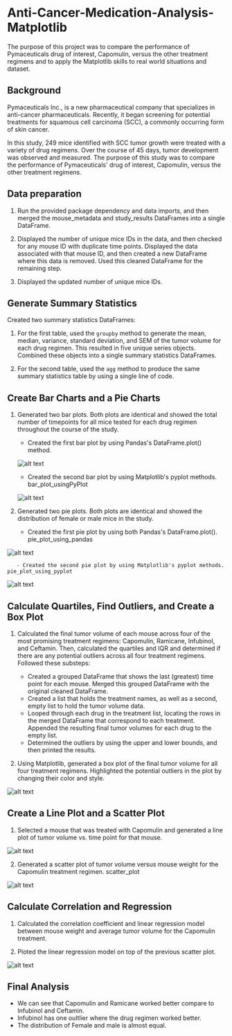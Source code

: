 # Anti-Cancer-Medication-Analysis-Matplotlib

 The purpose of this project was to compare the performance of Pymaceuticals drug of interest, Capomulin, versus the other treatment regimens and to apply the Matplotlib   skills to real world situations and dataset.
 
## Background
Pymaceuticals Inc., is a new pharmaceutical company that specializes in anti-cancer pharmaceuticals. Recently, it began screening for potential treatments for squamous cell carcinoma (SCC), a commonly occurring form of skin cancer.

In this study, 249 mice identified with SCC tumor growth were treated with a variety of drug regimens. Over the course of 45 days, tumor development was observed and measured. The purpose of this study was to compare the performance of Pymaceuticals' drug of interest, Capomulin, versus the other treatment regimens.

## Data preparation
  1. Run the provided package dependency and data imports, and then merged the mouse_metadata and study_results DataFrames into a single DataFrame.

  2. Displayed the number of unique mice IDs in the data, and then checked for any mouse ID with duplicate time points. Displayed the data associated with that mouse        ID, and then created a new DataFrame where this data is removed. Used this cleaned DataFrame for the remaining step.

  3. Displayed the updated number of unique mice IDs.

## Generate Summary Statistics

Created two summary statistics DataFrames:

   1. For the first table, used the `groupby` method to generate the mean, median, variance, standard deviation, and SEM of the tumor volume for each drug regimen.           This resulted in five unique series objects. Combined these objects into a single summary statistics DataFrames.

   2. For the second table, used the `agg` method to produce the same summary statistics table by using a single line of code.

## Create Bar Charts and a Pie Charts
  1. Generated two bar plots. Both plots are identical and showed the total number of timepoints for all mice tested for each drug regimen throughout the course of the      study.

     - Created the first bar plot by using Pandas's DataFrame.plot() method. 
     
     ![alt text](https://github.com/SrideviMadduri/Anti-Cancer-Medication-Analysis-Matplotlib/blob/main/Images/Mice_tested_Drug_Regimin_DataFrame.plot().png?raw=true)

     - Created the second bar plot by using Matplotlib's pyplot methods. bar_plot_usingPyPlot
     
     ![alt text](https://github.com/SrideviMadduri/Anti-Cancer-Medication-Analysis-Matplotlib/blob/main/Images/Mice_tested_Drug_Regimin_pyplot.png?raw=true)
     

   2. Generated two pie plots. Both plots are identical and showed the distribution of female or male mice in the study.

      - Created the first pie plot by using both Pandas's DataFrame.plot(). pie_plot_using_pandas
     
 ![alt text](https://github.com/SrideviMadduri/Anti-Cancer-Medication-Analysis-Matplotlib/blob/main/Images/Distribution_Male_Female_Mice_DataFrame.plot().png?raw=true)
     
     
       - Created the second pie plot by using Matplotlib's pyplot methods. pie_plot_using_pyplot
     
  ![alt text](https://github.com/SrideviMadduri/Anti-Cancer-Medication-Analysis-Matplotlib/blob/main/Images/Distribution_Male_Female_Mice_pyplot.png?raw=true)

## Calculate Quartiles, Find Outliers, and Create a Box Plot

  1. Calculated the final tumor volume of each mouse across four of the most promising treatment regimens: Capomulin, Ramicane, Infubinol, and Ceftamin. Then,              calculated the quartiles and IQR and determined if there are any potential outliers across all four treatment regimens. Followed these substeps:

     - Created a grouped DataFrame that shows the last (greatest) time point for each mouse. Merged this grouped DataFrame with the original cleaned DataFrame.
     - Created a list that holds the treatment names, as well as a second, empty list to hold the tumor volume data.
     - Looped through each drug in the treatment list, locating the rows in the merged DataFrame that correspond to each treatment. Appended the resulting final tumor        volumes for each drug to the empty list.
     - Determined the outliers by using the upper and lower bounds, and then printed the results.

  2. Using Matplotlib, generated a box plot of the final tumor volume for all four treatment regimens. Highlighted the potential outliers in the plot by changing their      color and style. 
  
  
  ![alt text](https://user-images.githubusercontent.com/112916932/220241313-167c2efd-c080-441d-85ff-bb243605c389.png)

  

## Create a Line Plot and a Scatter Plot

   1. Selected a mouse that was treated with Capomulin and generated a line plot of tumor volume vs. time point for that mouse. 
   
   ![alt text](https://user-images.githubusercontent.com/112916932/220241622-0d429afd-c72a-4cd4-af2a-8521e1c9110a.png)


   2. Generated a scatter plot of tumor volume versus mouse weight for the Capomulin treatment regimen. scatter_plot
   
![alt text](https://github.com/SrideviMadduri/Anti-Cancer-Medication-Analysis-Matplotlib/blob/main/Images/Capamoulin_Treatment_Tumor_Volume_vs_Weight_Scatter_Plot.png?raw=true)

## Calculate Correlation and Regression

   1. Calculated the correlation coefficient and linear regression model between mouse weight and average tumor volume for the Capomulin treatment.

   2. Ploted the linear regression model on top of the previous scatter plot.
   
   ![alt text](https://github.com/SrideviMadduri/Anti-Cancer-Medication-Analysis-Matplotlib/blob/main/Images/Linear_Regression_Model.png?raw=true) 
   
## Final Analysis

 - We can see that Capomulin and Ramicane worked better compare to Infubinol and Ceftamin.
 - Infubinol has one oultlier where the drug regimen worked better. 
 - The distribution of Female and male is almost equal.
